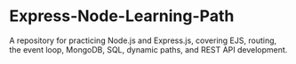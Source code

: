 # Express-Node-Learning-Path
A repository for practicing Node.js and Express.js, covering EJS, routing, the event loop, MongoDB, SQL, dynamic paths, and REST API development.
